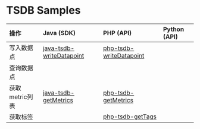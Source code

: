 # TSDB Samples

| 操作 | Java (SDK) | PHP (API) | Python (API) |
| :-- | :-- | :-- | :-- |
| 写入数据点 | [java-tsdb-writeDatapoint](./java-tsdb-writeDatapoint) | [php-tsdb-writeDatapoint](./php-tsdb-writeDatapoint) ||
| 查询数据点 ||||
| 获取metric列表 | [java-tsdb-getMetrics](./java-tsdb-getMetrics) | [php-tsdb-getMetrics](./php-tsdb-getMetrics) ||
| 获取标签 || [php-tsdb-getTags](./php-tsdb-getTags) ||